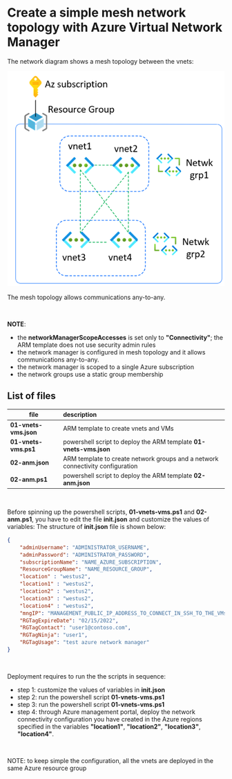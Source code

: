 <properties
pageTitle= 'Create a simple mesh network topology with Azure Virtual Network Manager'
description= "Create a simple mesh network topology with Azure Virtual Network Manager"
documentationcenter: na
services="Azure Virtual Network Manager"
documentationCenter="na"
authors="fabferri"
manager=""
editor=""/>

<tags
   ms.service="configuration-Example-Azure"
   ms.devlang="na"
   ms.topic="article"
   ms.tgt_pltfrm="azure"
   ms.workload="na"
   ms.date="30/08/2021"
   ms.author="fabferri" />

# Create a simple mesh network topology with Azure Virtual Network Manager
The network diagram shows a mesh topology between the vnets:

[![1]][1]

The mesh topology allows communications any-to-any.

<br>


**NOTE**: 
- the **networkManagerScopeAccesses** is set only to **"Connectivity"**; the ARM template does not use security admin rules
- the network manager is configured in mesh topology and it allows communications any-to-any.
- the network manager is scoped to a single Azure subscription
- the network groups use a static group membership


## <a name="List of files"></a> List of files 

| file                    | description                                                        |       
| ----------------------- |:------------------------------------------------------------------ |
| **01-vnets-vms.json**   | ARM template to create vnets and VMs                               |
| **01-vnets-vms.ps1**    | powershell script to deploy the ARM template **01-vnets-vms.json** |
| **02-anm.json**         | ARM template to create network groups and a network connectivity configuration |
| **02-anm.ps1**          | powershell script to deploy the ARM template **02-anm.json**       |

<br>

Before spinning up the powershell scripts, **01-vnets-vms.ps1** and **02-anm.ps1**, you have to edit the file **init.json** and customize the values of variables:
The structure of **init.json** file is shown below:
```json
{
    "adminUsername": "ADMINISTRATOR_USERNAME",
    "adminPassword": "ADMINISTRATOR_PASSWORD",
    "subscriptionName": "NAME_AZURE_SUBSCRIPTION",
    "ResourceGroupName": "NAME_RESOURCE_GROUP",
    "location" : "westus2",
    "location1" : "westus2",
    "location2" : "westus2",
    "location3" : "westus2",
    "location4" : "westus2",
    "mngIP": "MANAGEMENT_PUBLIC_IP_ADDRESS_TO_CONNECT_IN_SSH_TO_THE_VMs",
    "RGTagExpireDate": "02/15/2022",
    "RGTagContact": "user1@contoso.com",
    "RGTagNinja": "user1",
    "RGTagUsage": "test azure network manager"
}
```
<br>

Deployment requires to run the the scripts in sequence:
- step 1: customize the values of variables in **init.json** 
- step 2: run the powershell script **01-vnets-vms.ps1** 
- step 3: run the powershell script **01-vnets-vms.ps1** 
- step 4: through Azure management portal, deploy the network connectivity configuration you have created in the Azure regions specified in the variables **"location1"**, **"location2"**, **"location3"**, **"location4"**. 


<br>

NOTE: to keep simple the configuration, all the vnets are deployed in the same Azure resource group

<!--Image References-->

[1]: ./media/network-diagram1.png "network diagram"

<!--Link References-->

